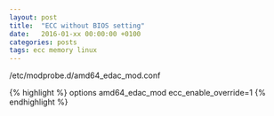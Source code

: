 ```yaml
---
layout: post
title:  "ECC without BIOS setting"
date:   2016-01-xx 00:00:00 +0100
categories: posts 
tags: ecc memory linux
---
```

/etc/modprobe.d/amd64_edac_mod.conf

{% highlight %}
options amd64_edac_mod ecc_enable_override=1
{% endhighlight %}

